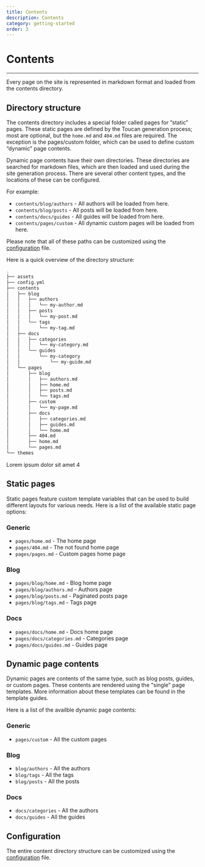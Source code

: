 ```yaml
---
title: Contents
description: Contents
category: getting-started
order: 3
---
```


# Contents
---

Every page on the site is represented in markdown format and loaded from the contents directory.

## Directory structure

The contents directory includes a special folder called pages for “static” pages. These static pages are defined by the Toucan generation process; most are optional, but the `home.md` and `404.md` files are required. The exception is the pages/custom folder, which can be used to define custom “dynamic” page contents.

Dynamic page contents have their own directories. These directories are searched for markdown files, which are then loaded and used during the site generation process. There are several other content types, and the locations of these can be configured.

For example:

- `contents/blog/authors` - All authors will be loaded from here.
- `contents/blog/posts` - All posts will be loaded from here.
- `contents/docs/guides` - All guides will be loaded from here.
- `contents/pages/custom` - All dynamic custom pages will be loaded from here.

Please note that all of these paths can be customized using the [configuration](/docs/getting-started/configuration/) file.

Here is a quick overview of the directory structure:

```sh
.
├── assets
├── config.yml
├── contents
│   ├── blog
│   │   ├── authors
│   │   │   └── my-author.md
│   │   ├── posts
│   │   │   └── my-post.md
│   │   └── tags
│   │       └── my-tag.md
│   ├── docs
│   │   ├── categories
│   │   │   └── my-category.md
│   │   └── guides
│   │       └── my-category
│   │           └── my-guide.md
│   └── pages
│       ├── blog
│       │   ├── authors.md
│       │   ├── home.md
│       │   ├── posts.md
│       │   └── tags.md
│       ├── custom
│       │   └── my-page.md
│       ├── docs
│       │   ├── categories.md
│       │   ├── guides.md
│       │   └── home.md
│       ├── 404.md
│       ├── home.md
│       └── pages.md
└── themes
```

Lorem ipsum dolor sit amet 4

## Static pages

Static pages feature custom template variables that can be used to build different layouts for various needs. Here is a list of the available static page options:

### Generic 

- `pages/home.md` - The home page
- `pages/404.md` - The not found home page
- `pages/pages.md` - Custom pages home page

### Blog 

- `pages/blog/home.md` - Blog home page
- `pages/blog/authors.md` - Authors page
- `pages/blog/posts.md` - Paginated posts page
- `pages/blog/tags.md` - Tags page

### Docs 

- `pages/docs/home.md` - Docs home page
- `pages/docs/categories.md` - Categories page
- `pages/docs/guides.md` - Guides page


## Dynamic page contents

Dynamic pages are contents of the same type, such as blog posts, guides, or custom pages. These contents are rendered using the "single" page templates. More information about these templates can be found in the template guides.

Here is a list of the availble dynamic page contents:

### Generic 

- `pages/custom` - All the custom pages 

### Blog 

- `blog/authors` - All the authors
- `blog/tags` - All the tags
- `blog/posts` - All the posts

### Docs 

- `docs/categories` - All the authors
- `docs/guides` - All the guides


## Configuration

The entire content directory structure can be customized using the [configuration](/docs/getting-started/configuration/#contents) file.
